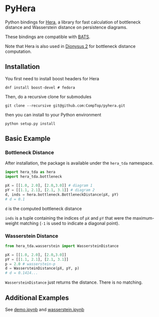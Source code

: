 # PyHera
Python bindings for [Hera](https://bitbucket.org/grey_narn/hera/src/master/), a library for fast calculation of bottleneck distance and Wasserstein distance on persistence diagrams.

These bindings are compatible with [BATS](https://bats-tda.readthedocs.io/en/latest/).

Note that Hera is also used in [Dionysus 2](https://mrzv.org/software/dionysus2/API.html#diagrams) for bottleneck distance computation.

## Installation


You first need to install boost headers for Hera
```
dnf install boost-devel # fedora
```

Then, do a recursive clone for submodules
```
git clone --recursive git@github.com:CompTop/pyhera.git
```

then you can install to your Python environment
```
python setup.py install
```

## Basic Example

### Bottleneck Distance
After installation, the package is available under the `hera_tda` namespace.

```python
import hera_tda as hera
import hera_tda.bottleneck

pX = [[1.0, 2.0], [2.0,3.0]] # diagram 1
pY = [[1.1, 2.1], [2.1, 3.1]] # diagram 2
d, inds = hera.bottleneck.BottleneckDistance(pX, pY)
# d = 0.1
```

`d` is the computed bottleneck distance

`inds` is a tuple containing the indices of `pX` and `pY` that were the maximum-weight matching (`-1` is used to indicate a diagonal point).

### Wasserstein Distance

```python
from hera_tda.wasserstein import WassersteinDistance

pX = [[1.0, 2.0], [2.0,3.0]]
pY = [[1.1, 2.1], [2.1, 3.1]]
p = 2.0 # wasserstein-p
d = WassersteinDistance(pX, pY, p)
# d = 0.1414...
```

`WassersteinDistance` just returns the distance.  There is no matching.

## Additional Examples

See [demo.ipynb](ipynb/demo.ipynb) and [wasserstein.ipynb](ipynb/wasserstein.ipynb)
